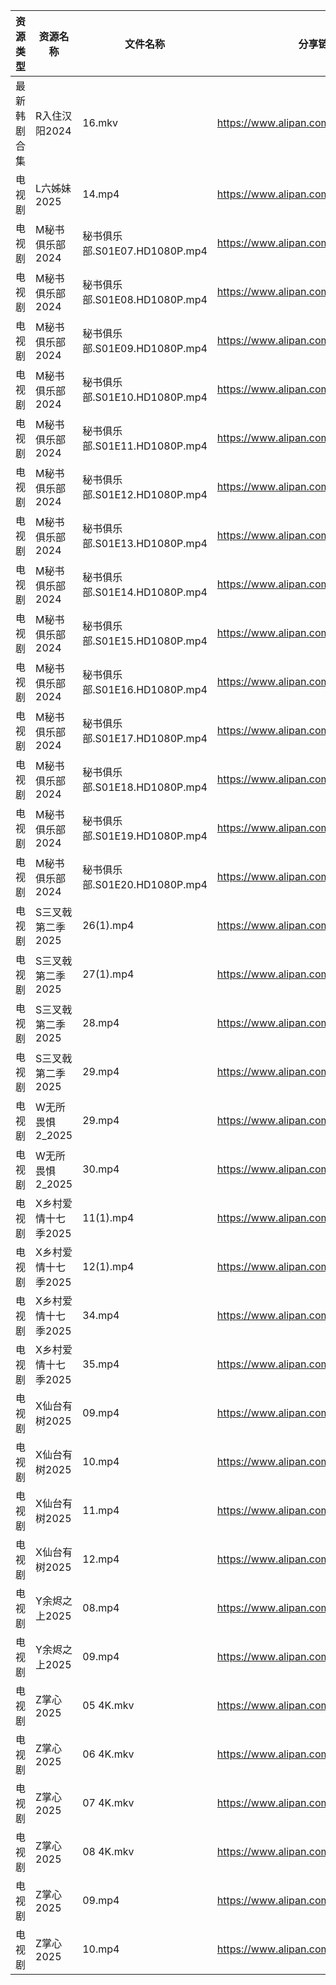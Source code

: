 | 资源类型   | 资源名称         | 文件名称                     | 分享链接                                 | 更新时间                |
| ------ | ------------ | ------------------------ | ------------------------------------ | ------------------- |
| 最新韩剧合集 | R入住汉阳2024    | 16.mkv                   | https://www.alipan.com/s/ABoCNq9SXUm | 2025-02-10 08:06:25 |
| 电视剧    | L六姊妹2025     | 14.mp4                   | https://www.alipan.com/s/c6fBWP9SPHQ | 2025-02-10 00:05:55 |
| 电视剧    | M秘书俱乐部2024   | 秘书俱乐部.S01E07.HD1080P.mp4 | https://www.alipan.com/s/T4xiuD9ZyDM | 2025-02-10 00:06:11 |
| 电视剧    | M秘书俱乐部2024   | 秘书俱乐部.S01E08.HD1080P.mp4 | https://www.alipan.com/s/T4xiuD9ZyDM | 2025-02-10 00:06:11 |
| 电视剧    | M秘书俱乐部2024   | 秘书俱乐部.S01E09.HD1080P.mp4 | https://www.alipan.com/s/T4xiuD9ZyDM | 2025-02-10 00:06:11 |
| 电视剧    | M秘书俱乐部2024   | 秘书俱乐部.S01E10.HD1080P.mp4 | https://www.alipan.com/s/T4xiuD9ZyDM | 2025-02-10 00:06:11 |
| 电视剧    | M秘书俱乐部2024   | 秘书俱乐部.S01E11.HD1080P.mp4 | https://www.alipan.com/s/T4xiuD9ZyDM | 2025-02-10 00:06:10 |
| 电视剧    | M秘书俱乐部2024   | 秘书俱乐部.S01E12.HD1080P.mp4 | https://www.alipan.com/s/T4xiuD9ZyDM | 2025-02-10 00:06:10 |
| 电视剧    | M秘书俱乐部2024   | 秘书俱乐部.S01E13.HD1080P.mp4 | https://www.alipan.com/s/T4xiuD9ZyDM | 2025-02-10 00:06:10 |
| 电视剧    | M秘书俱乐部2024   | 秘书俱乐部.S01E14.HD1080P.mp4 | https://www.alipan.com/s/T4xiuD9ZyDM | 2025-02-10 00:06:10 |
| 电视剧    | M秘书俱乐部2024   | 秘书俱乐部.S01E15.HD1080P.mp4 | https://www.alipan.com/s/T4xiuD9ZyDM | 2025-02-10 00:06:10 |
| 电视剧    | M秘书俱乐部2024   | 秘书俱乐部.S01E16.HD1080P.mp4 | https://www.alipan.com/s/T4xiuD9ZyDM | 2025-02-10 00:06:09 |
| 电视剧    | M秘书俱乐部2024   | 秘书俱乐部.S01E17.HD1080P.mp4 | https://www.alipan.com/s/T4xiuD9ZyDM | 2025-02-10 00:06:09 |
| 电视剧    | M秘书俱乐部2024   | 秘书俱乐部.S01E18.HD1080P.mp4 | https://www.alipan.com/s/T4xiuD9ZyDM | 2025-02-10 00:06:09 |
| 电视剧    | M秘书俱乐部2024   | 秘书俱乐部.S01E19.HD1080P.mp4 | https://www.alipan.com/s/T4xiuD9ZyDM | 2025-02-10 00:06:09 |
| 电视剧    | M秘书俱乐部2024   | 秘书俱乐部.S01E20.HD1080P.mp4 | https://www.alipan.com/s/T4xiuD9ZyDM | 2025-02-10 00:06:09 |
| 电视剧    | S三叉戟第二季2025  | 26(1).mp4                | https://www.alipan.com/s/B3ebm9HbnkE | 2025-02-10 00:06:45 |
| 电视剧    | S三叉戟第二季2025  | 27(1).mp4                | https://www.alipan.com/s/B3ebm9HbnkE | 2025-02-10 00:06:44 |
| 电视剧    | S三叉戟第二季2025  | 28.mp4                   | https://www.alipan.com/s/B3ebm9HbnkE | 2025-02-10 20:06:32 |
| 电视剧    | S三叉戟第二季2025  | 29.mp4                   | https://www.alipan.com/s/B3ebm9HbnkE | 2025-02-10 20:06:31 |
| 电视剧    | W无所畏惧2_2025  | 29.mp4                   | https://www.alipan.com/s/WJ2WmSZLSR5 | 2025-02-10 20:06:39 |
| 电视剧    | W无所畏惧2_2025  | 30.mp4                   | https://www.alipan.com/s/WJ2WmSZLSR5 | 2025-02-10 20:06:39 |
| 电视剧    | X乡村爱情十七季2025 | 11(1).mp4                | https://www.alipan.com/s/BYZoWqmYxdR | 2025-02-10 13:06:57 |
| 电视剧    | X乡村爱情十七季2025 | 12(1).mp4                | https://www.alipan.com/s/BYZoWqmYxdR | 2025-02-10 13:06:56 |
| 电视剧    | X乡村爱情十七季2025 | 34.mp4                   | https://www.alipan.com/s/BYZoWqmYxdR | 2025-02-10 13:06:56 |
| 电视剧    | X乡村爱情十七季2025 | 35.mp4                   | https://www.alipan.com/s/BYZoWqmYxdR | 2025-02-10 13:06:56 |
| 电视剧    | X仙台有树2025    | 09.mp4                   | https://www.alipan.com/s/F3rMgDEEcru | 2025-02-10 19:07:04 |
| 电视剧    | X仙台有树2025    | 10.mp4                   | https://www.alipan.com/s/F3rMgDEEcru | 2025-02-10 19:07:04 |
| 电视剧    | X仙台有树2025    | 11.mp4                   | https://www.alipan.com/s/F3rMgDEEcru | 2025-02-10 19:07:04 |
| 电视剧    | X仙台有树2025    | 12.mp4                   | https://www.alipan.com/s/F3rMgDEEcru | 2025-02-10 19:07:03 |
| 电视剧    | Y余烬之上2025    | 08.mp4                   | https://www.alipan.com/s/L6UmaWnQUcj | 2025-02-10 20:06:58 |
| 电视剧    | Y余烬之上2025    | 09.mp4                   | https://www.alipan.com/s/L6UmaWnQUcj | 2025-02-10 20:06:58 |
| 电视剧    | Z掌心2025      | 05 4K.mkv                | https://www.alipan.com/s/6ntsFQxh6Eo | 2025-02-10 13:07:29 |
| 电视剧    | Z掌心2025      | 06 4K.mkv                | https://www.alipan.com/s/6ntsFQxh6Eo | 2025-02-10 13:07:29 |
| 电视剧    | Z掌心2025      | 07 4K.mkv                | https://www.alipan.com/s/6ntsFQxh6Eo | 2025-02-10 13:07:29 |
| 电视剧    | Z掌心2025      | 08 4K.mkv                | https://www.alipan.com/s/6ntsFQxh6Eo | 2025-02-10 13:07:29 |
| 电视剧    | Z掌心2025      | 09.mp4                   | https://www.alipan.com/s/6ntsFQxh6Eo | 2025-02-10 13:07:29 |
| 电视剧    | Z掌心2025      | 10.mp4                   | https://www.alipan.com/s/6ntsFQxh6Eo | 2025-02-10 13:07:28 |
